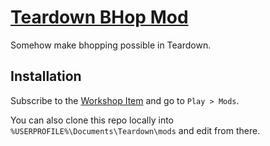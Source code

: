 # [Teardown BHop Mod](https://steamcommunity.com/sharedfiles/filedetails/?id=2530711171)

Somehow make bhopping possible in Teardown.

## Installation
Subscribe to the [Workshop Item](https://steamcommunity.com/sharedfiles/filedetails/?id=2530711171) and go to `Play > Mods`.

You can also clone this repo locally into `%USERPROFILE%\Documents\Teardown\mods` and edit from there.

